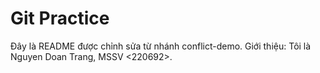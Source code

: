 # Git Practice
Đây là README được chỉnh sửa từ nhánh conflict-demo.
Giới thiệu: Tôi là Nguyen Doan Trang, MSSV <220692>.
